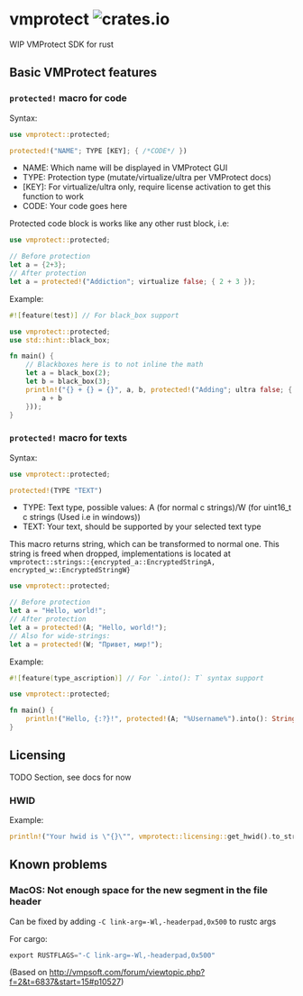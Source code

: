 # vmprotect ![crates.io](https://img.shields.io/crates/v/vmprotect.svg)

WIP VMProtect SDK for rust

## Basic VMProtect features

### `protected!` macro for code

Syntax:

```rust
use vmprotect::protected;

protected!("NAME"; TYPE [KEY]; { /*CODE*/ })
```

- NAME: Which name will be displayed in VMProtect GUI
- TYPE: Protection type (mutate/virtualize/ultra per VMProtect docs)
- [KEY]: For virtualize/ultra only, require license activation to get this function to work
- CODE: Your code goes here

Protected code block is works like any other rust block, i.e:

```rust
use vmprotect::protected;

// Before protection
let a = {2+3};
// After protection
let a = protected!("Addiction"; virtualize false; { 2 + 3 });
```

Example:

```rust
#![feature(test)] // For black_box support

use vmprotect::protected;
use std::hint::black_box;

fn main() {
    // Blackboxes here is to not inline the math
    let a = black_box(2);
    let b = black_box(3);
    println!("{} + {} = {}", a, b, protected!("Adding"; ultra false; {
        a + b
    }));
}
```

### `protected!` macro for texts

Syntax:

```rust
use vmprotect::protected;

protected!(TYPE "TEXT")
```

- TYPE: Text type, possible values: A (for normal c strings)/W (for uint16_t c strings (Used i.e in windows))
- TEXT: Your text, should be supported by your selected text type

This macro returns string, which can be transformed to normal one. This string is freed when dropped, implementations is located at `vmprotect::strings::{encrypted_a::EncryptedStringA, encrypted_w::EncryptedStringW}`

```rust
use vmprotect::protected;

// Before protection
let a = "Hello, world!";
// After protection
let a = protected!(A; "Hello, world!");
// Also for wide-strings:
let a = protected!(W; "Привет, мир!");
```

Example:

```rust
#![feature(type_ascription)] // For `.into(): T` syntax support

use vmprotect::protected;

fn main() {
    println!("Hello, {:?}!", protected!(A; "%Username%").into(): String);
}
```

## Licensing

TODO Section, see docs for now

### HWID

Example:

```rust
println!("Your hwid is \"{}\"", vmprotect::licensing::get_hwid().to_str().unwrap());
```

## Known problems

### MacOS: Not enough space for the new segment in the file header

Can be fixed by adding `-C link-arg=-Wl,-headerpad,0x500` to rustc args

For cargo:

```rs
export RUSTFLAGS="-C link-arg=-Wl,-headerpad,0x500"
```

(Based on <http://vmpsoft.com/forum/viewtopic.php?f=2&t=6837&start=15#p10527>)
